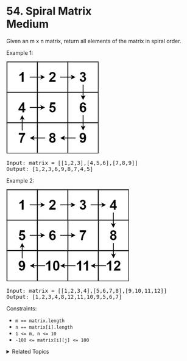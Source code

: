 # 54. Spiral Matrix<br> Medium

Given an m x n matrix, return all elements of the matrix in spiral order.

Example 1:

![](assets/spiral1.jpg)

<pre>
Input: matrix = [[1,2,3],[4,5,6],[7,8,9]]
Output: [1,2,3,6,9,8,7,4,5]
</pre>

Example 2:

![](assets/spiral.jpg)

<pre>
Input: matrix = [[1,2,3,4],[5,6,7,8],[9,10,11,12]]
Output: [1,2,3,4,8,12,11,10,9,5,6,7]
</pre>

Constraints:

- `m == matrix.length`
- `n == matrix[i].length`
- `1 <= m, n <= 10`
- `-100 <= matrix[i][j] <= 100`

<details>

<summary> Related Topics </summary>

-   `Array`

</details>
